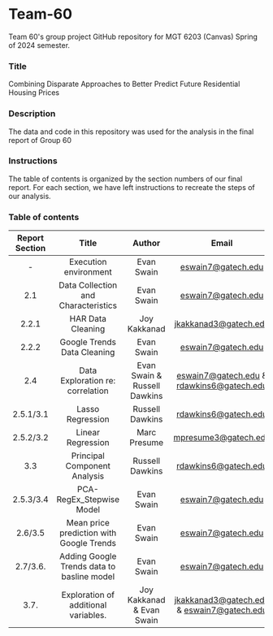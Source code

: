 # Team-60
 Team 60's group project GitHub repository for MGT 6203 (Canvas) Spring of 2024 semester.

### Title
Combining Disparate Approaches to Better Predict Future Residential Housing Prices

### Description
The data and code in this repository was used for the analysis in the final report of Group 60

### Instructions
The table of contents is organized by the section numbers of our final report. For each section, we have left instructions to recreate the steps of our analysis.

### Table of contents
| Report Section  | Title                                     |Author                      |Email                                     |
|:---------------:|:-----------------------------------------:|:--------------------------:|:----------------------------------------:|
|        -        | Execution environment                     |Evan Swain                  |eswain7@gatech.edu                        |
|       2.1       | Data Collection and Characteristics       |Evan Swain                  |eswain7@gatech.edu                        |
|      2.2.1      | HAR Data Cleaning                         |Joy Kakkanad                |jkakkanad3@gatech.edu                     |
|      2.2.2      | Google Trends Data Cleaning               |Evan Swain                  |eswain7@gatech.edu                        |
|       2.4       | Data Exploration re: correlation          |Evan Swain & Russell Dawkins|eswain7@gatech.edu & rdawkins6@gatech.edu |
|    2.5.1/3.1    | Lasso Regression                          |Russell Dawkins             |rdawkins6@gatech.edu                      |
|    2.5.2/3.2    | Linear Regression                         |Marc Presume                |mpresume3@gatech.edu                      |
|       3.3       | Principal Component Analysis              |Russell Dawkins             |rdawkins6@gatech.edu                      |
|    2.5.3/3.4    | PCA-RegEx_Stepwise Model                  |Evan Swain                  |eswain7@gatech.edu                        |
|     2.6/3.5     | Mean price prediction with Google Trends  |Evan Swain                  |eswain7@gatech.edu                        |
|     2.7/3.6.    | Adding Google Trends data to basline model|Evan Swain                  |eswain7@gatech.edu                        |
|       3.7.      | Exploration of additional variables.      |Joy Kakkanad & Evan Swain   |jkakkanad3@gatech.edu & eswain7@gatech.edu|

